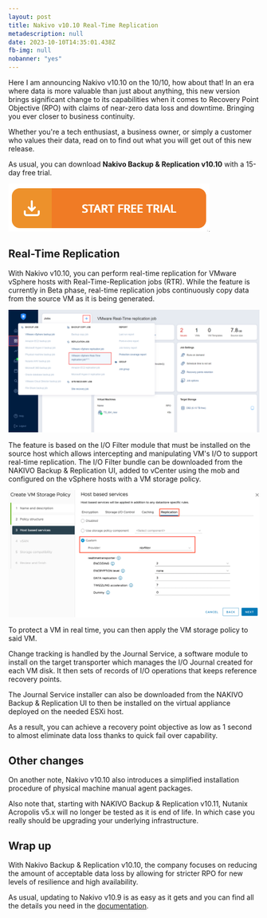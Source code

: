 ```yaml
---
layout: post
title: Nakivo v10.10 Real-Time Replication
metadescription: null
date: 2023-10-10T14:35:01.438Z
fb-img: null
nobanner: "yes"
---
```


Here I am announcing Nakivo v10.10 on the 10/10, how about that! In an era where data is more valuable than just about anything, this new version brings significant change to its capabilities when it comes to Recovery Point Objective (RPO) with claims of near-zero data loss and downtime. Bringing you ever closer to business continuity.

Whether you're a tech enthusiast, a business owner, or simply a customer who values their data, read on  to find out what you will get out of this new release. 

As usual, you can download **Nakivo Backup & Replication v10.10** with a 15-day free trial.

[![Try Nakivo v10.10](/img/SCR-20230705-loh.png)](https://www.nakivo.com/resources/releases/10.10/)

## Real-Time Replication

With Nakivo v10.10, you can perform real-time replication for VMware vSphere hosts with Real-Time-Replication jobs (RTR). While the feature is currently in Beta phase, real-time replication jobs continuously copy data from the source VM as it is being generated.

![nakivo 10 10 replication real time](/img/nakivo10.10-1.png)

The feature is based on the I/O Filter module that must be installed on the source host which allows intercepting and manipulating VM's I/O to support real-time replication. The I/O Filter bundle can be downloaded from the NAKIVO Backup & Replication UI, added to vCenter using the mob and configured on the vSphere hosts with a VM storage policy.

![nakivo 10 10 vm storage policy](/img/nakivo10.10-2.png)

To protect a VM in real time, you can then apply the VM storage policy to said VM.

Change tracking is handled by the Journal Service, a software module to install on the target transporter which manages the I/O Journal created for each VM disk. It then sets of records of I/O operations that keeps reference recovery points.

The Journal Service installer can also be downloaded from the NAKIVO Backup & Replication UI to then be installed on the virtual appliance deployed on the needed ESXi host.

As a result, you can achieve a recovery point objective as low as 1 second to almost eliminate data loss thanks to quick fail over capability.

## Other changes

On another note, Nakivo v10.10 also introduces a simplified installation procedure of physical machine manual agent packages.

Also note that, starting with NAKIVO Backup & Replication v10.11, Nutanix Acropolis v5.x will no longer be tested as it is end of life. In which case you really should be upgrading your underlying infrastructure.

## Wrap up

With Nakivo Backup & Replication v10.10, the company focuses on reducing the amount of acceptable data loss by allowing for stricter RPO for new levels of resilience and high availability.

As usual, updating to Nakivo v10.9 is as easy as it gets and you can find all the details you need in the [documentation](https://helpcenter.nakivo.com/User-Guide/Content/Deployment/Updating-NAKIVO-Backup-and-Replication/Updating-NAKIVO-Backup-and-Replication.htm).